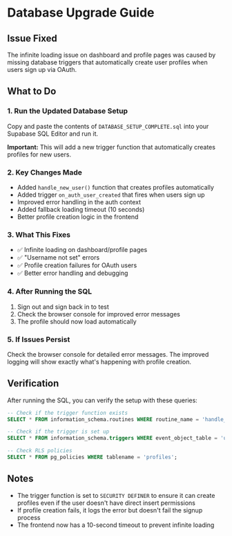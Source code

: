 # Database Upgrade Guide

## Issue Fixed
The infinite loading issue on dashboard and profile pages was caused by missing database triggers that automatically create user profiles when users sign up via OAuth.

## What to Do

### 1. Run the Updated Database Setup
Copy and paste the contents of `DATABASE_SETUP_COMPLETE.sql` into your Supabase SQL Editor and run it.

**Important:** This will add a new trigger function that automatically creates profiles for new users.

### 2. Key Changes Made
- Added `handle_new_user()` function that creates profiles automatically
- Added trigger `on_auth_user_created` that fires when users sign up
- Improved error handling in the auth context
- Added fallback loading timeout (10 seconds)
- Better profile creation logic in the frontend

### 3. What This Fixes
- ✅ Infinite loading on dashboard/profile pages
- ✅ "Username not set" errors
- ✅ Profile creation failures for OAuth users
- ✅ Better error handling and debugging

### 4. After Running the SQL
1. Sign out and sign back in to test
2. Check the browser console for improved error messages
3. The profile should now load automatically

### 5. If Issues Persist
Check the browser console for detailed error messages. The improved logging will show exactly what's happening with profile creation.

## Verification
After running the SQL, you can verify the setup with these queries:

```sql
-- Check if the trigger function exists
SELECT * FROM information_schema.routines WHERE routine_name = 'handle_new_user';

-- Check if the trigger is set up
SELECT * FROM information_schema.triggers WHERE event_object_table = 'users' AND trigger_schema = 'auth';

-- Check RLS policies
SELECT * FROM pg_policies WHERE tablename = 'profiles';
```

## Notes
- The trigger function is set to `SECURITY DEFINER` to ensure it can create profiles even if the user doesn't have direct insert permissions
- If profile creation fails, it logs the error but doesn't fail the signup process
- The frontend now has a 10-second timeout to prevent infinite loading
